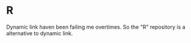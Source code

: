 # R
Dynamic link haven been failing me overtimes. So the "R" repository is a alternative to dynamic link.
